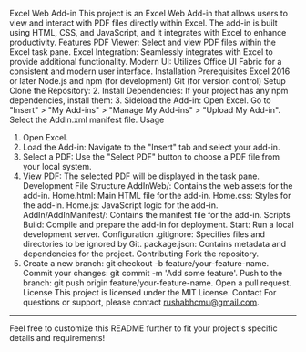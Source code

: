 Excel Web Add-in
This project is an Excel Web Add-in that allows users to view and interact with PDF files directly within Excel. The add-in is built using HTML, CSS, and JavaScript, and it integrates with Excel to enhance productivity.
Features
PDF Viewer: Select and view PDF files within the Excel task pane.
Excel Integration: Seamlessly integrates with Excel to provide additional functionality.
Modern UI: Utilizes Office UI Fabric for a consistent and modern user interface.
Installation
Prerequisites
Excel 2016 or later
Node.js and npm (for development)
Git (for version control)
Setup
Clone the Repository:
2. Install Dependencies:
If your project has any npm dependencies, install them:
3. Sideload the Add-in:
Open Excel.
Go to "Insert" > "My Add-ins" > "Manage My Add-ins" > "Upload My Add-in".
Select the AddIn.xml manifest file.
Usage
1. Open Excel.
2. Load the Add-in: Navigate to the "Insert" tab and select your add-in.
3. Select a PDF: Use the "Select PDF" button to choose a PDF file from your local system.
4. View PDF: The selected PDF will be displayed in the task pane.
Development
File Structure
AddInWeb/: Contains the web assets for the add-in.
Home.html: Main HTML file for the add-in.
Home.css: Styles for the add-in.
Home.js: JavaScript logic for the add-in.
AddIn/AddInManifest/: Contains the manifest file for the add-in.
Scripts
Build: Compile and prepare the add-in for deployment.
Start: Run a local development server.
Configuration
.gitignore: Specifies files and directories to be ignored by Git.
package.json: Contains metadata and dependencies for the project.
Contributing
Fork the repository.
2. Create a new branch: git checkout -b feature/your-feature-name.
Commit your changes: git commit -m 'Add some feature'.
Push to the branch: git push origin feature/your-feature-name.
Open a pull request.
License
This project is licensed under the MIT License.
Contact
For questions or support, please contact rushabhcmu@gmail.com.
---
Feel free to customize this README further to fit your project's specific details and requirements!
